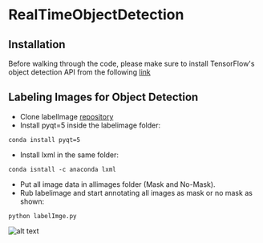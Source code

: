 # RealTimeObjectDetection
## Installation
Before walking through the code, please make sure to install TensorFlow's object detection API from the following [link](https://tensorflow-object-detection-api-tutorial.readthedocs.io/en/latest/install.html)

## Labeling Images for Object Detection
* Clone labelImage [repository](https://github.com/tzutalin/labelImg)
* Install pyqt=5 inside the labelimage folder:

```
conda install pyqt=5
```

* Install lxml in the same folder:
```
conda isntall -c anaconda lxml
```
* Put all image data in allimages folder (Mask and No-Mask).
* Rub labelimage and start annotating all images as mask or no mask as shown:
```
python labelImge.py
```
![alt text](https://github.com/waliddib095/RealTimeObjectDetection/blob/main/RealTimeObjectDetection-main/example_images/Image%20Labeling.PNG)
